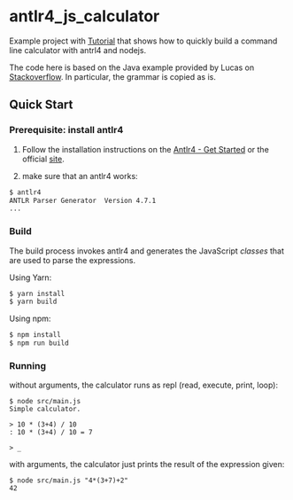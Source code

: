 # antlr4_js_calculator
Example project with [Tutorial](tutorial.md) that shows how to quickly build a command line calculator with antrl4 and nodejs.

The code here is based on the Java example provided by Lucas on [Stackoverflow](https://stackoverflow.com/a/29996191/3229985).
In particular, the grammar is copied as is.

## Quick Start

### Prerequisite: install antlr4

1. Follow the installation instructions on the [Antlr4 - Get Started](https://github.com/antlr/antlr4/blob/master/doc/getting-started.md#installation) or
the official [site](http://www.antlr.org/).

2. make sure that an antlr4 works:
```bash
$ antlr4
ANTLR Parser Generator  Version 4.7.1
...
```

### Build

The build process invokes antlr4 and generates the JavaScript _classes_ that are used
to parse the expressions.

Using Yarn:
```bash
$ yarn install
$ yarn build
```
Using npm:
```bash
$ npm install
$ npm run build
```

### Running

without arguments, the calculator runs as repl (read, execute, print, loop):

```
$ node src/main.js
Simple calculator.

> 10 * (3+4) / 10
: 10 * (3+4) / 10 = 7

> _
``` 

with arguments, the calculator just prints the result of the expression given:

```
$ node src/main.js "4*(3+7)+2"
42
```